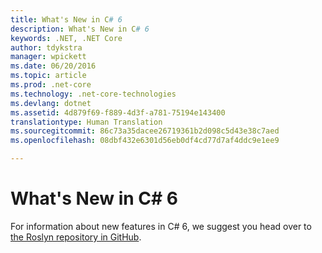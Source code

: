 ```yaml
---
title: What's New in C# 6
description: What's New in C# 6
keywords: .NET, .NET Core
author: tdykstra
manager: wpickett
ms.date: 06/20/2016
ms.topic: article
ms.prod: .net-core
ms.technology: .net-core-technologies
ms.devlang: dotnet
ms.assetid: 4d879f69-f889-4d3f-a781-75194e143400
translationtype: Human Translation
ms.sourcegitcommit: 86c73a35dacee26719361b2d098c5d43e38c7aed
ms.openlocfilehash: 08dbf432e6301d56eb0df4cd77d7af4ddc9e1ee9

---
```


# What's New in C# 6    
    
For information about new features in C# 6, we suggest you head over to [the Roslyn repository in GitHub](https://github.com/dotnet/roslyn/wiki/New-Language-Features-in-C%23-6).



<!--HONumber=Aug16_HO2-->


